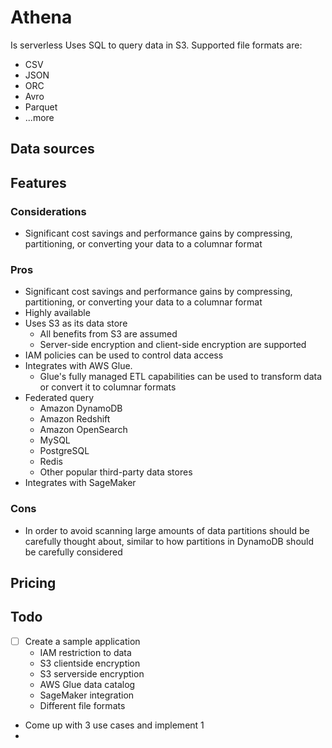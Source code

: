﻿# Athena
Is serverless
Uses SQL to query data in S3. Supported file formats are:
  * CSV
  * JSON
  * ORC
  * Avro
  * Parquet
  * ...more

## Data sources
## Features
### Considerations
* Significant cost savings and performance gains by compressing, partitioning, or converting your data to a columnar format

### Pros
* Significant cost savings and performance gains by compressing, partitioning, or converting your data to a columnar format
* Highly available
* Uses S3 as its data store
  * All benefits from S3 are assumed
  * Server-side encryption and client-side encryption are supported
* IAM policies can be used to control data access
* Integrates with AWS Glue. 
  * Glue's fully managed ETL capabilities can be used to transform data or convert it to columnar formats
* Federated query 
  * Amazon DynamoDB
  * Amazon Redshift
  * Amazon OpenSearch
  * MySQL
  * PostgreSQL
  * Redis
  * Other popular third-party data stores
* Integrates with SageMaker

### Cons
* In order to avoid scanning large amounts of data partitions should be carefully thought about, similar to how partitions in DynamoDB should be carefully considered

## Pricing


## Todo
* [ ] Create a sample application
  * IAM restriction to data
  * S3 clientside encryption
  * S3 serverside encryption
  * AWS Glue data catalog
  * SageMaker integration
  * Different file formats
* Come up with 3 use cases and implement 1
* 